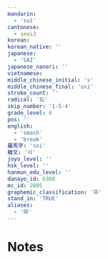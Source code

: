 ```yaml
---
mandarin:
  - 'suì'
cantonese:
  - seoi3
korean:
korean_native: ''
japanese:
  - 'SAI'
japanese_nanori: ''
vietnamese:
middle_chinese_initial: 's'
middle_chinese_final: 'uʌi'
stroke_count: ''
radical: '石'
skip_number: '1-5-4'
grade_level: 6
pos: ''
english:
  - 'smash'
  - 'break'
羅馬字: 'soi'
韓文: '쇠'
joyo_level: ''
hsk_level: ''
hanmun_edu_level: ''
danayo_id: 6308
mc_id: 2805
graphemic_classification: '卒'
stand_in: 'TRUE'
aliases:
  - '碎'
---
```


# Notes
